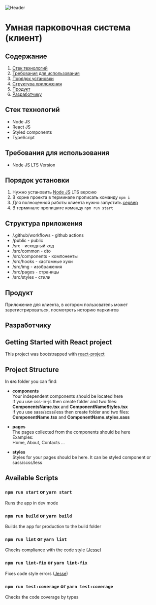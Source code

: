 ![Header](https://user-images.githubusercontent.com/57585370/118314436-942b4c80-b50d-11eb-9a2a-bb62a5808863.png)
# Умная парковочная система (клиент)

## Содержание
1. [Стек технологий](#techStack)
2. [Требования для использования](#requirements)
3. [Порядок установки](#install)
4. [Структура приложения](#structure)
5. [Продукт](#product)
6. [Разработчику](#dev)

## Стек технологий <a name="techStack" />
- Node JS
- React JS
- Styled components
- TypeScript

## Требования для использования <a name="requirements" />
- Node JS LTS Version

## Порядок установки <a name="install">
1. Нужно установить [Node JS](https://nodejs.org/en/) LTS версию 
2. В корне проекта в терминале прописать команду `npm i`
3. Для полноценной работы клиента нужно запустить [сервер](https://github.com/Mind-team/smart-parking-system-server#install) 
4. В терминале пропишите команду `npm run start`

## Структура приложения <a name="structure" />
- /.github/workflows - github actions
- /public - public
- /src - исходный код
- /src/common - dto 
- /src/components - компоненты
- /src/hooks - кастомные хуки
- /src/img - изображения
- /src/pages - страницы
- /src/styles - стили

## Продукт <a name="product" />
Приложение для клиента, в котором пользователь может зарегистрироваться, посмотреть историю паркингов 

## Разработчику <a name="dev">

## Getting Started with React project
This project was bootstrapped with [react-project](https://github.com/Ermolaev-Inc/react-project)

## Project Structure
In **src** folder you can find:
- **components** <br>
  Your independent components should be located here <br>
  If you use css-in-js then create folder and two files: <br>
  **ComponentsName.tsx** and **ComponentNameStyles.tsx** <br>
  If you use sass/scss/less then create folder and two files: <br> 
  **ComponentName.tsx** and **ComponentName.styles.sass** <br>
  
- **pages** <br>
  The pages collected from the components should be here <br>
  Examples: <br>
  Home, About, Contacts ...
- **styles** <br>
  Styles for your pages should be here. It can be styled component or sass/scss/less
  
## Available Scripts
### `npm run start` or `yarn start`
Runs the app in dev mode

### `npm run build` or `yarn build`
Builds the app for production to the build folder

### `npm run lint` or `yarn lint`
Checks compliance with the code style ([Jesse](https://github.com/ErmolaevID/Jesse))

### `npm run lint-fix` or `yarn lint-fix`
Fixes code style errors ([Jesse](https://github.com/ErmolaevID/Jesse))

### `npm run test:coverage` or `yarn test:coverage`
Checks the code coverage by types
